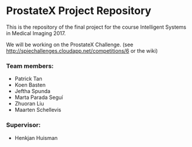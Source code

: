 # ProstateX Project Repository

This is the repository of the final project for the course Intelligent Systems in Medical Imaging 2017.

We will be working on the ProstateX Challenge.
(see http://spiechallenges.cloudapp.net/competitions/6 or the wiki)

### Team members:
- Patrick Tan
- Koen Basten
- Jeftha Spunda
- Marta Parada Seguí
- Zhuoran Liu
- Maarten Schellevis

### Supervisor:
- Henkjan Huisman
